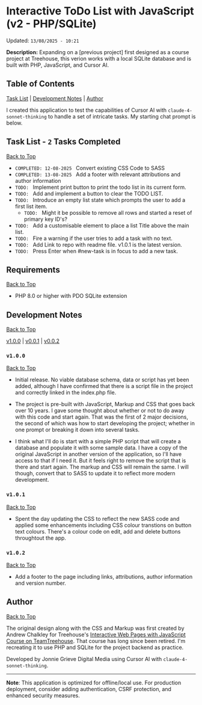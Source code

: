 # Interactive ToDo List with JavaScript (v2 - PHP/SQLite)

Updated: `13/08/2025 - 10:21`

**Description:** Expanding on a [previous project] first designed as a course project at Treehouse, this verion works with a local SQLite database and is built with PHP, JavaScript, and Cursor AI.

## Table of Contents
[Task List](#task-list) | [Development Notes](#development-notes) | [Author](#author)

I created this application to test the capabilities of Cursor AI with `claude-4-sonnet-thinking` to handle a set of intricate tasks.  My starting chat prompt is below.

## Task List  - `2` Tasks Completed
[Back to Top](#table-of-contents)

<!-- 
`COMPLETED: ` 
`TODO: ` 
-->
- `COMPLETED: 12-08-2025 ` Convert existing CSS Code to SASS
- `COMPLETED: 13-08-2025 ` Add a footer with relevant attributions and author information
- `TODO: ` Implement print button to print the todo list in its current form.
- `TODO: ` Add and implement a button to clear the TODO LIST.
- `TODO: ` Introduce an empty list state which prompts the user to add a first list item.
  - `TODO: ` Might it be possible to remove all rows and started a reset of primary key ID's?
- `TODO: ` Add a customisable element to place a list Title above the main list.
- `TODO: ` Fire a warning if the user tries to add a task with no text.
- `TODO: ` Add Link to repo with readme file.  v1.0.1 is the latest version.
- `TODO: ` Press Enter when #new-task is in focus to add a new task.

## Requirements
[Back to Top](#table-of-contents)

- PHP 8.0 or higher with PDO SQLite extension

## Development Notes
[Back to Top](#table-of-contents)

[v1.0.0](#v100) | [v0.0.1](#v101) | [v0.0.2](#v102)

### `v1.0.0` 
[Back to Top](#development-notes)
+ Initial release. No viable database schema, data or script has yet been added, although I have confirmed that there is a script file in the project and correctly linked in the index.php file.

+ The project is pre-built with JavaScript, Markup and CSS that goes back over 10 years. I gave some thought about whether or not to do away with this code and start again. That was  the first of 2 major decisions, the second of which was how to start developing the project; whether in one prompt or breaking it down into several tasks.

+ I think what I'll do is start with a simple PHP script that will create a database and populate it with some sample data. I have a copy of the original JavaScript in another version of the application, so I'll have access to that if I need it. But it feels right to remove the script that is there and start again. The markup and CSS will remain the same. I will though, convert that to SASS to update it to reflect more modern development.

### `v1.0.1` 
[Back to Top](#development-notes)

+ Spent the day updating the CSS to reflect the new SASS code and applied some enhancements including CSS colour transtions on button text colours.  There's a colour code on edit, add and delete buttons throughtout the app.

### `v1.0.2`
[Back to Top](#development-notes)


+ Add a footer to the page including links, attributions, author information and version number.

## Author
[Back to Top](#table-of-contents)

The original design along with the CSS and Markup was first created by Andrew Chalkley for Treehouse's [Interactive Web Pages with JavaScript Course on TeamTreehouse](https://www.teamtreehouse.com). That course has long since been retired. I'm recreating it to use PHP and SQLite for the project backend as practice.

Developed by Jonnie Grieve Digital Media using Cursor AI with `claude-4-sonnet-thinking`.

---

**Note**: This application is optimized for offline/local use. For production deployment, consider adding authentication, CSRF protection, and enhanced security measures.